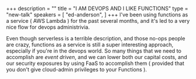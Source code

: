 +++
description = ""
title = "I AM DEVOPS AND I LIKE FUNCTIONS"
type = "new-talk"
speakers = [
        "ed-anderson",
]
+++
I've been using functions as a service ( AWS Lambda ) for the past several months, and it's led to a very nice flow for devops administrivia.

Even though serverless is a terrible description, and those no-ops people are crazy, functions as a service is still a super interesting approach, especially if you're in the devops world. So many things that we need to accomplish are *event driven*, and we can lower both our capital costs, and our security exposures by using FaaS to accomplish them ( provided that you don't give cloud-admin privileges to your Functions ).